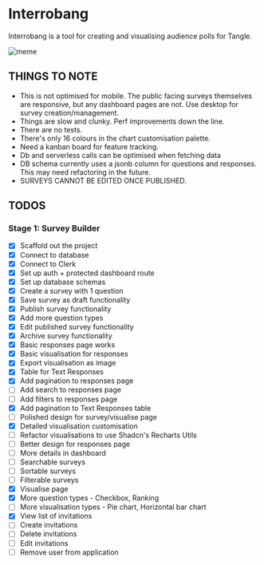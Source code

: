 # Interrobang

Interrobang is a tool for creating and visualising audience polls for Tangle.

![meme](https://utfs.io/f/j2HCKsBdNlO3dVJNJJnmrGYqplbCE9NgfeojFzIUJs6uPDwk)

## THINGS TO NOTE

- This is not optimised for mobile. The public facing surveys themselves are responsive, but any dashboard pages are not. Use desktop for survey creation/management.
- Things are slow and clunky. Perf improvements down the line.
- There are no tests.
- There's only 16 colours in the chart customisation palette.
- Need a kanban board for feature tracking.
- Db and serverless calls can be optimised when fetching data
- DB schema currently uses a jsonb column for questions and responses. This may need refactoring in the future.
- SURVEYS CANNOT BE EDITED ONCE PUBLISHED.

## TODOS

### Stage 1: Survey Builder

- [x] Scaffold out the project
- [x] Connect to database
- [x] Connect to Clerk
- [x] Set up auth + protected dashboard route
- [x] Set up database schemas
- [x] Create a survey with 1 question
- [x] Save survey as draft functionality
- [x] Publish survey functionality
- [x] Add more question types
- [x] Edit published survey functionality
- [x] Archive survey functionality
- [x] Basic responses page works
- [x] Basic visualisation for responses
- [x] Export visualisation as image
- [x] Table for Text Responses
- [x] Add pagination to responses page
- [ ] Add search to responses page
- [ ] Add filters to responses page
- [x] Add pagination to Text Responses table
- [ ] Polished design for survey/visualise page
- [x] Detailed visualisation customisation
- [ ] Refactor visualisations to use Shadcn's Recharts Utils
- [ ] Better design for responses page
- [ ] More details in dashboard
- [ ] Searchable surveys
- [ ] Sortable surveys
- [ ] Filterable surveys
- [x] Visualise page
- [x] More question types - Checkbox, Ranking
- [ ] More visualisation types - Pie chart, Horizontal bar chart
- [x] View list of invitations
- [ ] Create invitations
- [ ] Delete invitations
- [ ] Edit invitations
- [ ] Remove user from application

